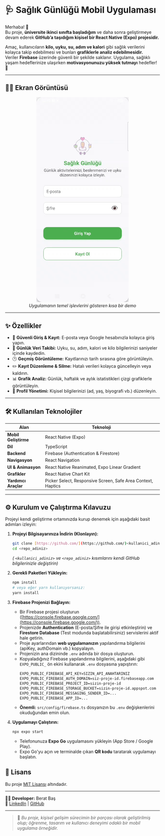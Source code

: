 # 🩺 Sağlık Günlüğü Mobil Uygulaması

Merhaba! 👋  
Bu proje, **üniversite ikinci sınıfta başladığım** ve daha sonra geliştirmeye devam ederek **GitHub’a taşıdığım kişisel bir React Native (Expo) projesidir.**  

Amaç, kullanıcıların **kilo, uyku, su, adım ve kalori** gibi sağlık verilerini kolayca takip edebilmesi ve bunları **grafiklerle analiz edebilmesidir.**  
Veriler **Firebase** üzerinde güvenli bir şekilde saklanır. Uygulama, sağlıklı yaşam hedeflerinize ulaşırken **motivasyonunuzu yüksek tutmayı** hedefler! 💪

---

## 🎥📸 Ekran Görüntüsü

<p align="center">
  <img src="./SaglikGunlugu.gif" alt="Sağlık Günlüğü Uygulama Önizlemesi" width="300"/>
  <br>
  <em>Uygulamanın temel işlevlerini gösteren kısa bir demo</em>
</p>

---

## ✨ Özellikler

- 🔐 **Güvenli Giriş & Kayıt:** E-posta veya Google hesabınızla kolayca giriş yapın.  
- 📝 **Günlük Veri Takibi:** Uyku, su, adım, kalori ve kilo bilgilerinizi saniyeler içinde kaydedin.  
- 🕒 **Geçmiş Görüntüleme:** Kayıtlarınızı tarih sırasına göre görüntüleyin.  
- ✏️ **Kayıt Düzenleme & Silme:** Hatalı verileri kolayca güncelleyin veya kaldırın.  
- 📊 **Grafik Analiz:** Günlük, haftalık ve aylık istatistikleri çizgi grafiklerle görüntüleyin.  
- 👤 **Profil Yönetimi:** Kişisel bilgilerinizi (ad, yaş, biyografi vb.) düzenleyin.  

---

## 🛠️ Kullanılan Teknolojiler

| Alan | Teknoloji |
|------|------------|
| **Mobil Geliştirme** | React Native (Expo) |
| **Dil** | TypeScript |
| **Backend** | Firebase (Authentication & Firestore) |
| **Navigasyon** | React Navigation |
| **UI & Animasyon** | React Native Reanimated, Expo Linear Gradient |
| **Grafikler** | React Native Chart Kit |
| **Yardımcı Araçlar** | Picker Select, Responsive Screen, Safe Area Context, Haptics |

---

## ⚙️ Kurulum ve Çalıştırma Kılavuzu

Projeyi kendi geliştirme ortamınızda kurup denemek için aşağıdaki basit adımları izleyin:

1.  **Projeyi Bilgisayarınıza İndirin (Klonlayın):**
    ```bash
    git clone [https://github.com/](https://github.com/)<kullanici_adiniz>/<repo_adiniz>.git
    cd <repo_adiniz>
    ```
    *( `<kullanici_adiniz>` ve `<repo_adiniz>` kısımlarını kendi GitHub bilgilerinizle değiştirin)*

2.  **Gerekli Paketleri Yükleyin:**
    ```bash
    npm install
    # veya eğer yarn kullanıyorsanız:
    yarn install
    ```

3.  **Firebase Projenizi Bağlayın:**
    * Bir Firebase projesi oluşturun ([https://console.firebase.google.com/](https://console.firebase.google.com/)).
    * Projenizde **Authentication** (E-posta/Şifre ile girişi etkinleştirin) ve **Firestore Database** (Test modunda başlatabilirsiniz) servislerini aktif hale getirin.
    * Proje ayarlarından **web uygulamanızın** yapılandırma bilgilerini (apiKey, authDomain vb.) kopyalayın.
    * Projenizin ana dizininde `.env` adında bir dosya oluşturun.
    * Kopyaladığınız Firebase yapılandırma bilgilerini, aşağıdaki gibi `EXPO_PUBLIC_` ön ekini kullanarak `.env` dosyasına yapıştırın:
        ```env
        EXPO_PUBLIC_FIREBASE_API_KEY=SIZIN_API_ANAHTARINIZ
        EXPO_PUBLIC_FIREBASE_AUTH_DOMAIN=siz-proje-id.firebaseapp.com
        EXPO_PUBLIC_FIREBASE_PROJECT_ID=sizin-proje-id
        EXPO_PUBLIC_FIREBASE_STORAGE_BUCKET=sizin-proje-id.appspot.com
        EXPO_PUBLIC_FIREBASE_MESSAGING_SENDER_ID=...
        EXPO_PUBLIC_FIREBASE_APP_ID=...
        ```
    * **Önemli:** `src/config/firebase.ts` dosyanızın bu `.env` değişkenlerini okuduğundan emin olun.

4.  **Uygulamayı Çalıştırın:**
    ```bash
    npx expo start
    ```
    * Telefonunuza **Expo Go** uygulamasını yükleyin (App Store / Google Play).
    * Expo Go'yu açın ve terminalde çıkan **QR kodu** taratarak uygulamayı başlatın.

## 📄 Lisans

Bu proje [MIT Lisansı](LICENSE) altındadır.

---

👨‍💻 **Developer:** Berat Baş  
🔗 [LinkedIn](https://www.linkedin.com/in/berat-baş-6a91a3274) | [GitHub](https://github.com/BeratBass)

---

> 🎯 *Bu proje, kişisel gelişim sürecimin bir parçası olarak geliştirilmiş olup; öğrenme, tasarım ve kullanıcı deneyimi odaklı bir mobil uygulama örneğidir.*
